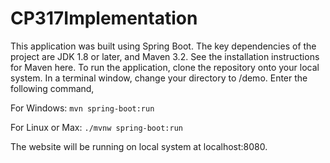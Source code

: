 # CP317Implementation

This application was built using Spring Boot. The key dependencies of the project are JDK 1.8 or later, and Maven 3.2. See the installation instructions for Maven here. 
To run the application, clone the repository onto your local system. In a terminal window, change your directory to /demo. Enter the following command,

For Windows:
``
mvn spring-boot:run
``

For Linux or Max:
``
./mvnw spring-boot:run
``

The website will be running on local system at localhost:8080.
